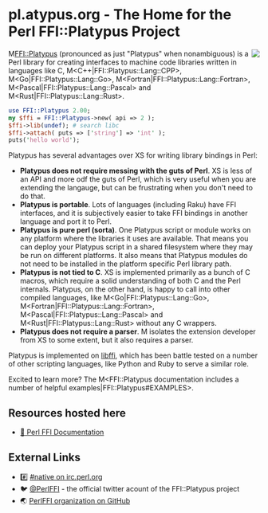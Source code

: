 # pl.atypus.org - The Home for the Perl FFI::Platypus Project

<img src="/mascot.png" align="right">

M<FFI::Platypus> (pronounced as just "Platypus" when nonambiguous) is a Perl library for creating interfaces
to machine code libraries written in languages like C, M<C++|FFI::Platypus::Lang::CPP>, M<Go|FFI::Platypus::Lang::Go>,
M<Fortran|FFI::Platypus::Lang::Fortran>, M<Pascal|FFI::Platypus::Lang::Pascal> and M<Rust|FFI::Platypus::Lang::Rust>.

```perl
use FFI::Platypus 2.00;
my $ffi = FFI::Platypus->new( api => 2 );
$ffi->lib(undef); # search libc
$ffi->attach( puts => ['string'] => 'int' );
puts('hello world');
```

Platypus has several advantages over XS for writing library bindings in Perl:

 * **Platypus does not require messing with the guts of Perl**.  XS is less of an API and more odf the guts of Perl, which is very useful when you are extending the langauge, but can be frustrating when you don't need to do that.
 * **Platypus is portable**.  Lots of languages (including Raku) have FFI interfaces, and it is subjectively easier to take FFI bindings in another language and port it to Perl.
 * **Platypus is pure perl (sorta)**. One Platypus script or module works on any platform where the libraries it uses are available.  That means you can deploy your Platypus script in a shared filesystem where they may be run on different platforms.  It also means that Platypus modules do not need to be installed in the platform specific Perl library path.
 * **Platypus is not tied to C**. XS is implemented primarily as a bunch of C macros, which require a solid understanding of both C and the Perl internals.  Platypus, on the other hand, is happy to call into other compiled languages, like M<Go|FFI::Platypus::Lang::Go>, M<Fortran|FFI::Platypus::Lang::Fortran>, M<Pascal|FFI::Platypus::Lang::Pascal> and M<Rust|FFI::Platypus::Lang::Rust> without any C wrappers.
 * **Platypus does not require a parser**.  M<Inline> isolates the extension developer from XS to some extent, but it also requires a parser.

Platypus is implemented on [libffi](https://sourceware.org/libffi/), which has been battle tested on a number of other scripting languages, like Python and Ruby
to serve a similar role.

Excited to learn more?  The M<FFI::Platypus documentation includes a number of helpful examples|FFI::Platypus#EXAMPLES>.

## Resources hosted here

 * [📖 Perl FFI Documentation](/pod/)

## External Links

 * #️⃣ [#native on irc.perl.org](https://kiwiirc.com/nextclient/#irc://irc.perl.org/#native?nick=mc-guest-?)
 * 🐦 [@PerlFFI](https://twitter.com/PerlFFI) - the official twitter acount of the FFI::Platypus project
 * 🌏 [PerlFFI organization on GitHub](https://github.com/PerlFFI)
